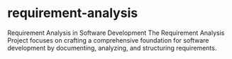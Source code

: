 # requirement-analysis
Requirement Analysis in Software Development
  The Requirement Analysis Project focuses on crafting a comprehensive foundation for software development by documenting, analyzing, and structuring requirements.
